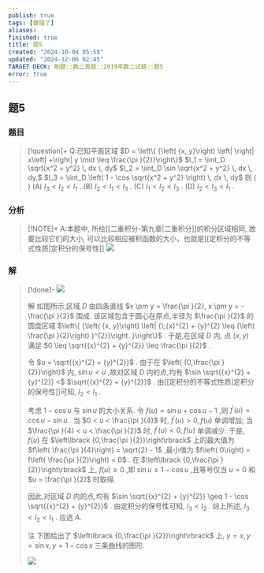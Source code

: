```yaml
---
publish: true
tags: [做错了]
aliases: 
finished: true
title: 题5
created: "2024-10-04 05:58"
updated: "2024-12-06 02:45"
TARGET DECK: 刷题::数二真题::2019年数二试题::题5
error: true
---
```

## 题5
### 题目
> [!question]+
> Q:已知平面区域 
> $D = \left\{ {\left( {x, y}\right) \left| \right| x\left| +\right| y \mid \leq \frac{\pi }{2}}\right\}$
> $I_1 = \iint_D \sqrt{x^2 + y^2} \, dx \, dy$
> $I_2 = \iint_D \sin \sqrt{x^2 + y^2} \, dx \, dy,$
> $I_3 = \iint_D \left( 1 - \cos \sqrt{x^2 + y^2} \right) \, dx \, dy$
> 则 ( )
> (A) $I_3 < I_2 < I_1$ .
> (B) $I_2 < I_1 < I_3$ .
> (C) $I_1 < I_2 < I_3$ .
> (D) $I_2 < I_3 < I_1$ .
### 分析
> [!NOTE]+
> A:本题中, 所给[[二重积分-第九章|二重积分]]的积分区域相同, 故要比较它们的大小, 可以比较相应被积函数的大小，也就是[[定积分的不等式性质|定积分的保号性]]
> ![](https://img.hwenyi.live/202412061044859.webp)
### 解
> [!done]-
> ![](https://img.hwenyi.live/202409302017969.webp)
> 
> 解 如图所示,区域 $D$ 由四条直线 $x \pm y = \frac{\pi }{2}, x \pm y = - \frac{\pi }{2}$ 围成. 该区域包含于圆心在原点,半径为 $\frac{\pi }{2}$ 的圆盘区域 $\left\{ {\left( {x, y}\right) \left| {\;{x}^{2} + {y}^{2} \leq {\left( \frac{\pi }{2}\right) }^{2}}\right. }\right\}$ . 于是,在区域 $D$ 内, 点 $\left( {x, y}\right)$ 满足 $0 \leq \sqrt{{x}^{2} + {y}^{2}} \leq \frac{\pi }{2}$ .
> 
> 令 $u = \sqrt{{x}^{2} + {y}^{2}}$ . 由于在 $\left( {0,\frac{\pi }{2}}\right)$ 内, $\sin u < u$ ,故对区域 $D$ 内的点,均有 $\sin \sqrt{{x}^{2} + {y}^{2}} <$ $\sqrt{{x}^{2} + {y}^{2}}$ . 由[[定积分的不等式性质|定积分的保号性]]可知, ${I}_{2} < {I}_{1}$ .
> 
> 考虑 $1 - \cos u$ 与 $\sin u$ 的大小关系. 令 $f\left( u\right) = \sin u + \cos u - 1$ ,则 ${f}^{\prime }\left( u\right) = \cos u - \sin u$ . 当 $0 < u < \frac{\pi }{4}$ 时, ${f}^{\prime }\left( u\right) > 0, f\left( u\right)$ 单调增加; 当 $\frac{\pi }{4} < u < \frac{\pi }{2}$ 时, ${f}^{\prime }\left( u\right) < 0, f\left( u\right)$ 单调减少. 于是, $f\left( u\right)$ 在 $\left\lbrack {0,\frac{\pi }{2}}\right\rbrack$ 上的最大值为 $f\left( \frac{\pi }{4}\right) = \sqrt{2} - 1$ ,最小值为 $f\left( 0\right) = f\left( \frac{\pi }{2}\right) = 0$ . 在 $\left\lbrack {0,\frac{\pi }{2}}\right\rbrack$ 上, $f\left( u\right) \geq 0$ ,即 $\sin u \geq 1 - \cos u$ ,且等号仅当 $u = 0$ 和 $u = \frac{\pi }{2}$ 时取得.
> 
> 因此,对区域 $D$ 内的点,均有 $\sin \sqrt{{x}^{2} + {y}^{2}} \geq 1 - \cos \sqrt{{x}^{2} + {y}^{2}}$ . 由定积分的保号性可知, ${I}_{3} < {I}_{2}$ . 综上所述, ${I}_{3} < {I}_{2} < {I}_{1}$ . 应选 A.
> 
> 注 下图给出了 $\left\lbrack {0,\frac{\pi }{2}}\right\rbrack$ 上, $y = x, y = \sin x, y = 1 - \cos x$ 三条曲线的图形.
> 
> ![](https://img.hwenyi.live/202409302017970.webp)